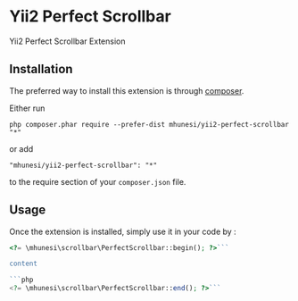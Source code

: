Yii2 Perfect Scrollbar
======================
Yii2 Perfect Scrollbar Extension

Installation
------------

The preferred way to install this extension is through [composer](http://getcomposer.org/download/).

Either run

```
php composer.phar require --prefer-dist mhunesi/yii2-perfect-scrollbar "*"
```

or add

```
"mhunesi/yii2-perfect-scrollbar": "*"
```

to the require section of your `composer.json` file.


Usage
-----

Once the extension is installed, simply use it in your code by  :

```php
<?= \mhunesi\scrollbar\PerfectScrollbar::begin(); ?>```

content 

```php
<?= \mhunesi\scrollbar\PerfectScrollbar::end(); ?>```